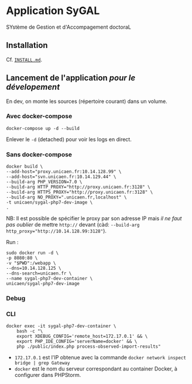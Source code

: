 # Application SyGAL

SYstème de Gestion et d'Accompagement doctoraL


## Installation

Cf. [`INSTALL.md`](INSTALL.md).


## Lancement de l'application *pour le dévelopement*

En dev, on monte les sources (répertoire courant) dans un volume.

### Avec docker-compose

    docker-compose up -d --build
    
Enlever le `-d` (detached) pour voir les logs en direct.

### Sans docker-compose

    docker build \
    --add-host="proxy.unicaen.fr:10.14.128.99" \
    --add-host="svn.unicaen.fr:10.14.129.44" \
    --build-arg PHP_VERSION=7.0 \
    --build-arg HTTP_PROXY="http://proxy.unicaen.fr:3128" \
    --build-arg HTTPS_PROXY="http://proxy.unicaen.fr:3128" \
    --build-arg NO_PROXY=".unicaen.fr,localhost" \
    -t unicaen/sygal-php7-dev-image \
    .

NB: Il est possible de spécifier le proxy par son adresse IP mais 
*il ne faut pas oublier* de mettre `http://` devant 
(càd: `--build-arg http_proxy="http://10.14.128.99:3128"`).

Run :

    sudo docker run -d \
    -p 8080:80 \
    -v "$PWD":/webapp \
    --dns=10.14.128.125 \
    --dns-search=unicaen.fr \
    --name sygal-php7-dev-container \
    unicaen/sygal-php7-dev-image

### Debug

### CLI 

    docker exec -it sygal-php7-dev-container \
        bash -c "\
        export XDEBUG_CONFIG='remote_host=172.17.0.1' && \
        export PHP_IDE_CONFIG='serverName=docker' && \
        php ./public/index.php process-observed-import-results"
        
- `172.17.0.1` est l'IP obtenue avec la commande `docker network inspect bridge | grep Gateway`
- `docker` est le nom du serveur correspondant au container Docker, à configurer dans PHPStorm.
